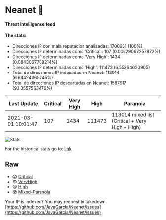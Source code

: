 # Neanet :hocho:
#### Threat intelligence feed
#### The stats:

- Direcciones IP con mala reputacion analizadas: 1700931 (100%)
- Direcciones IP determinadas como 'Critical':  107 (0.00629067257872%)
- Direcciones IP determinadas como 'Very High':  1434 (0.0843067708214%)
- Direcciones IP determinadas como 'High':  111473 (6.55364620905)
- Total de direcciones IP indexadas en Neanet:  113014 (6.64424365245%)
- Total de direcciones IP descartadas en Neanet:  1587917 (93.3557563476%)

| Last Update | Critical | Very High | High | Paranoia |
| --- | --- | --- | --- | --- |
| 2021-03-01 10:01:47 | 107 | 1434 | 111473 | 113014 mixed list (Critical + Very High + High)|

![Stats](https://docs.google.com/spreadsheets/d/e/2PACX-1vSnaNMIXVabIpDJjufMlzH7poXnshF3mgd8Is1g9ytUEzVsP5my4Trn8f-xkoLLQ38xpL3HtmUexLo6/pubchart?oid=501124687&format=image)

For the historical stats go to: [link](/stats.csv)
## Raw
- :scream: [Critical](https://raw.githubusercontent.com/JavaGarcia/Neanet/master/blacklists/neanet_critical.txt)
- :fearful: [VeryHigh](https://raw.githubusercontent.com/JavaGarcia/Neanet/master/blacklists/neanet_veryHigh.txtt)
- :frowning: [High](https://raw.githubusercontent.com/JavaGarcia/Neanet/master/blacklists/neanet_high.txt)
- :dizzy_face: [Mixed-Paranoia](https://raw.githubusercontent.com/JavaGarcia/Neanet/master/blacklists/neanet_all.txt)


Your IP is indexed? You may request to takedown. [https://github.com/JavaGarcia/Neanet/issues](https://github.com/JavaGarcia/Neanet/issues)

































































































































































































































































































































































































































































































































































































































































































































































































































































































































































































































































































































































































































































































































































































































































































































































































































































































































































































































































































































































































































































































































































































































































































































































































































































































































































































































































































































































































































































































































































































































































































































































































































































































































































































































































































































































































































































































































































































































































































































































































































































































































































































































































































































































































































































































































































































































































































































